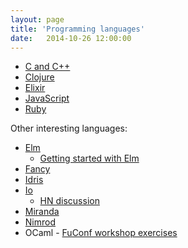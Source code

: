 ```yaml
---
layout: page
title: 'Programming languages'
date:   2014-10-26 12:00:00
---
```


* [C and C++](/notes/lang/c/)
* [Clojure](/notes/lang/clojure/)
* [Elixir](/notes/lang/elixir)
* [JavaScript](/notes/js.html)
* [Ruby](/notes/lang/ruby/)

Other interesting languages:

* [Elm](http://elm-lang.org/)
  - [Getting started with Elm](http://pragmaticstudio.com/blog/2014/12/19/getting-started-with-elm)
* [Fancy](http://www.fancy-lang.org/)
* [Idris](http://www.idris-lang.org/example/)
* [Io](http://iolanguage.org/scm/io/docs/IoGuide.html)
  - [HN discussion](https://news.ycombinator.com/item?id=8867575)
* [Miranda](http://miranda.org.uk/)
* [Nimrod](http://nimrod-lang.org/documentation.html)
* OCaml - [FuConf workshop exercises](http://gazagnaire.org/fuconf14/)
